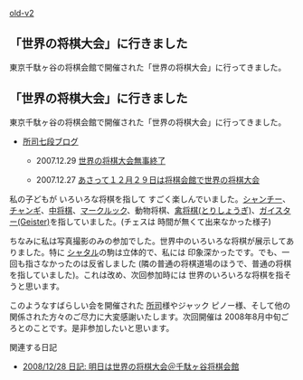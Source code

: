 [old-v2](ig071230-orig.html)

## 「世界の将棋大会」に行きました

東京千駄ヶ谷の将棋会館で開催された「世界の将棋大会」に行ってきました。


## 「世界の将棋大会」に行きました

東京千駄ヶ谷の将棋会館で開催された「世界の将棋大会」に行ってきました。

* [所司七段ブログ](http://c--s.jp/blog/)
  
  * 2007.12.29 [世界の将棋大会無事終了](http://c--s.jp/blog/index.php?UID=1198939619)
    
  * 2007.12.27 [あさって１２月２９日は将棋会館で世界の将棋大会](http://c--s.jp/blog/index.php?UID=1198764971)
  

私の子どもが いろいろな将棋を指して すごく楽しんでいました。[シャンチー](http://www.kansai-shogi.com/hakubutukan/xiangqi.html)、[チャンギ](http://www.kansai-shogi.com/museum/janggi.html)、[中将棋](http://www.chushogi-renmei.com/)、[マークルック](http://www.kansai-shogi.com/museum/makruk.html)、動物将棋、[禽将棋(とりしょうぎ)](http://www.okunokaruta.com/tori-shougi.htm)、[ガイスター(Geister)](http://www.gamers-jp.com/playgame/db_gamea.php?game_id=392)を指していました。(チェスは 時間が無くて出来なかった様子)

ちなみに私は写真撮影のみの参加でした。世界中のいろいろな将棋が展示してありました。特に [シャタル](http://www.kansai-shogi.com/museum/shatar.html)の駒は立体的で、私には 印象深かったです。でも、一回も指さなかったのは反省しました (隣の普通の将棋道場のほうで、普通の将棋を指していました)。これは改め、次回参加時には 世界のいろいろな将棋を指そうと思います。

このようなすばらしい会を開催された [所司](http://c--s.jp/blog/)様やジャック ピノー様、そして他の関係された方々のご尽力に大変感謝いたします。次回開催は 2008年8月中旬ごろとのことです。是非参加したいと思います。

関連する日記

* [2008/12/28 日記: 明日は世界の将棋大会＠千駄ヶ谷将棋会館](../2008/ig081228.html)